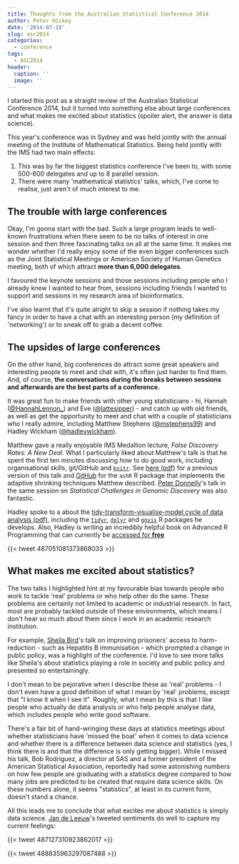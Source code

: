```yaml
---
title: Thoughts from the Australian Statistical Conference 2014
author: Peter Hickey
date: '2014-07-18'
slug: asc2014
categories:
  - conference
tags:
  - ASC2014
header:
  caption: ''
  image: ''
---
```


I started this post as a straight review of the
Australian Statistical Conference 2014, but it 
turned into something else about large conferences and what makes me excited 
about statistics (spoiler alert, the answer is data science).

This year's conference was in Sydney and was held jointly with the annual 
meeting of the Institute of Mathematical Statistics. Being held jointly with 
the IMS had two main effects:

1. This was by far the biggest statistics conference I've been to, with some 500-600 delegates and up to 8 parallel session.
2. There were many 'mathematical statistics' talks, which, I've come to realise, just aren't of much interest to me.

## The trouble with large conferences

Okay, I'm gonna start with the bad. Such a large program leads to well-known 
frustrations when there seem to be no talks of interest in one session and then three fascinating talks on all at the same time. It makes me wonder whether I'd really enjoy some of the even bigger conferences such as the Joint Statistical Meetings or American Society of Human Genetics meeting, both of which attract __more than 6,000 delegates__.

I favoured the keynote sessions and those sessions including people who I 
already knew I wanted to hear from, sessions including friends I wanted to 
support and sessions in my research area of bioinformatics.

I've also learnt that it's quite alright to skip a session if nothing takes my 
fancy in order to have a chat with an interesting person (my definition of 
'networking') or to sneak off to grab a decent coffee.

## The upsides of large conferences

On the other hand, big conferences do attract some great speakers and 
interesting people to meet and chat with, it's often just harder to find them. 
And, of course, __the conversations during the breaks between sessions and afterwards are the best parts of a conference.__

It was great fun to make friends with other young statisticians - hi, Hannah 
([@HannahLennon\_](https://twitter.com/HannahLennon_)) and Eve 
([@lattesipper](https://twitter.com/lattesipper)) - and catch up with old 
friends, as well as get the opportunity to meet and chat with a couple of 
statisticians who I really admire, including Matthew Stephens 
([@mstephens99](https://twitter.com/mstephens999)) and Hadley Wickham 
([@hadleywickham](https://twitter.com/hadleywickham)).

Matthew gave a really enjoyable IMS Medallion lecture, _False Discovery Rates: A New Deal_. 
What I particularly liked about Matthew's talk is that he spent the first ten 
minutes discussing _how_ to do good work, including organisational skills, 
git/GitHub and [`knitr`](https://yihui.name/knitr/). See [here (pdf)](https://github.com/stephens999/ash/blob/master/talks/UCstat2014.pdf?raw=true) 
for a previous version of this talk and 
[GitHub](https://github.com/stephens999/ash) for the `ashR` R package that 
implements the adaptive shrinking techniques Matthew described. 
[Peter Donnelly](http://www.well.ox.ac.uk/peter-donnelly)'s talk in the same 
session on _Statistical Challenges in Genomic Discovery_ was also fantastic.

Hadley spoke to a about the [tidy-transform-visualise-model cycle of data analysis (pdf)](https://www.dropbox.com/sh/i8qnluwmuieicxc/AACsepZJvULCKkbIxK9KP-6Ea/dplyr-tutorial.pdf), 
including the  [`tidyr`](https://github.com/hadley/tidyr), 
[`dplyr`](https://github.com/hadley/dplyr) and 
[`ggvis`](https://github.com/rstudio/ggvis) R packages he develops. Also, 
Hadley is writing an incredibly helpful book on Advanced R Programming that can 
currently be [accessed for __free__](http://adv-r.had.co.nz/)

{{< tweet 487051081373868033 >}}

## What makes me excited about statistics?

The two talks I highlighted hint at my favourable bias towards people who work 
to tackle 'real' problems or who help other do the same. These problems are 
certainly not limited to academic or industrial research. In fact, most are 
probably tackled outside of these environments, which means I don't hear so 
much about them since I work in an academic research institution.

For example, [Sheila Bird](https://www.mrc-bsu.cam.ac.uk/people/in-alphabetical-order/a-to-g/sheila-bird/)'s 
talk on improving prisoners' access to harm-reduction - such as Hepatitis B 
immunisation - which prompted a change in public policy, was a highlight of the 
conference. I'd love to see more talks like Sheila's about statistics playing a 
role in society and public policy and presented so entertainingly.

I don't mean to be pejorative when I describe these as 'real' problems - I don't 
even have a good definition of what I mean by 'real' problems, except that "I 
know it when I see it". Roughly, what I mean by this is that I like people who 
actually do data analysis or who help people analyse data, which includes people 
who write good software.

There's a fair bit of hand-wringing these days at statistics meetings about 
whether statisticians have 'missed the boat' when it comes to data science and 
whether there is a difference between data science and statistics (yes, I think 
there is and that the difference is only getting bigger). While I missed his 
talk, Bob Rodriguez, a director at 
SAS and a former president of the American Statistical Association, reportedly 
had some astonishing numbers on how few people are graduating with a statistics 
degree compared to how many jobs are predicted to be created that require data 
science skills. On these numbers alone, it seems "statistics", at least in its 
current form, doesn't stand a chance.

All this leads me to conclude that what excites me about statistics is simply 
data science. [Jan de Leeuw](http://gifi.stat.ucla.edu/)'s tweeted sentiments 
do well to capture my current feelings:

{{< tweet 487127310923862017 >}}

{{< tweet 488835963297087488 >}}
